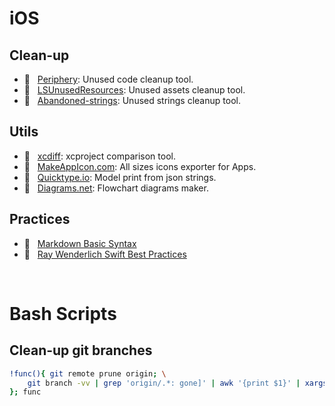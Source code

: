 # iOS

## Clean-up
- 🔨 &nbsp; [Periphery](https://github.com/peripheryapp/periphery): Unused code cleanup tool.
- 🔨 &nbsp; [LSUnusedResources](https://github.com/tinymind/LSUnusedResources): Unused assets cleanup tool.
- 🔨 &nbsp; [Abandoned-strings](https://github.com/ijoshsmith/abandoned-strings): Unused strings cleanup tool.

## Utils
- 🔨 &nbsp; [xcdiff](https://github.com/bloomberg/xcdiff): xcproject comparison tool.
- 🔨 &nbsp; [MakeAppIcon.com](https://makeappicon.com/): All sizes icons exporter for Apps.
- 🔨 &nbsp; [Quicktype.io](https://app.quicktype.io/): Model print from json strings.
- 🔨 &nbsp; [Diagrams.net](https://app.diagrams.net/): Flowchart diagrams maker.

## Practices
- 📝 &nbsp; [Markdown Basic Syntax](https://www.markdownguide.org/basic-syntax/)
- 📝 &nbsp; [Ray Wenderlich Swift Best Practices](https://github.com/raywenderlich/swift-style-guide)

<br />

# Bash Scripts

## Clean-up git branches
```bash
!func(){ git remote prune origin; \
    git branch -vv | grep 'origin/.*: gone]' | awk '{print $1}' | xargs git branch -D; \
}; func
```
